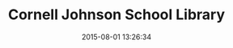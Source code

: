 ---
layout: work
title: "Cornell Johnson School Library"
categories: work
date: 2015-08-01 13:26:34
type: 'Mobile UI/UX design'
thumbnail: 'images/thumbs/jgsm@2x.jpg'
permalink: /work/jgsm
hero: 'http://placekitten.com/1200/1000' 
color: '#4A4A4A'
---